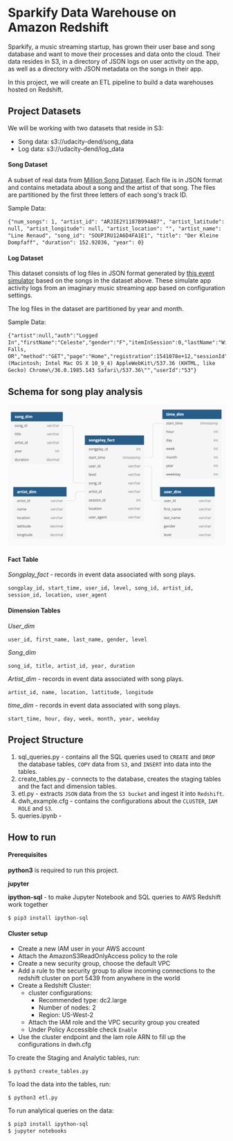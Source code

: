# Sparkify Data Warehouse on Amazon Redshift

Sparkify, a music streaming startup, has grown their user base and song database and want to move their processes and data onto the cloud. Their data resides in S3, in a directory of JSON logs on user activity on the app, as well as a directory with JSON metadata on the songs in their app.

In this project, we will create an ETL pipeline to build a data warehouses hosted on Redshift. 

## Project Datasets

We will be working with two datasets that reside in S3:

* Song data: s3://udacity-dend/song_data
* Log data: s3://udacity-dend/log_data

#### Song Dataset

A subset of real data from [Million Song Dataset](http://millionsongdataset.com/). Each file is in JSON format and contains metadata about a song and the artist of that song. The files are partitioned by the first three letters of each song's track ID.

Sample Data:

    {"num_songs": 1, "artist_id": "ARJIE2Y1187B994AB7", "artist_latitude": null, "artist_longitude": null, "artist_location": "", "artist_name": "Line Renaud", "song_id": "SOUPIRU12A6D4FA1E1", "title": "Der Kleine Dompfaff", "duration": 152.92036, "year": 0}

#### Log Dataset

This dataset consists of log files in JSON format generated by [this event simulator](https://github.com/Interana/eventsim) based on the songs in the dataset above. These simulate app activity logs from an imaginary music streaming app based on configuration settings.

The log files in the dataset are partitioned by year and month.

Sample Data:

    {"artist":null,"auth":"Logged In","firstName":"Celeste","gender":"F","itemInSession":0,"lastName":"Williams","length":null,"level":"free","location":"Klamath Falls, OR","method":"GET","page":"Home","registration":1541078e+12,"sessionId":438,"song":null,"status":200,"ts":1541990217796,"userAgent":"\"Mozilla\/5.0 (Macintosh; Intel Mac OS X 10_9_4) AppleWebKit\/537.36 (KHTML, like Gecko) Chrome\/36.0.1985.143 Safari\/537.36\"","userId":"53"}


## Schema for song play analysis

![database_schema](/database_schema.png)

#### Fact Table

*Songplay_fact* - records in event data associated with song plays.

    songplay_id, start_time, user_id, level, song_id, artist_id, session_id, location, user_agent

#### Dimension Tables
 
*User_dim*
 
    user_id, first_name, last_name, gender, level

*Song_dim*

    song_id, title, artist_id, year, duration

*Artist_dim* - records in event data associated with song plays.

    artist_id, name, location, lattitude, longitude
 
*time_dim* - records in event data associated with song plays.

    start_time, hour, day, week, month, year, weekday


## Project Structure

1. sql_queries.py - contains all the SQL queries used to `CREATE` and `DROP` the database tables, `COPY` data from `S3`, and `INSERT` into data into the tables.
2. create_tables.py - connects to the database, creates the staging tables and the fact and dimension tables.
3. etl.py - extracts `JSON` data from the `S3 bucket` and ingest it into `Redshift`. 
4. dwh_example.cfg - contains the configurations about the `CLUSTER`, `IAM ROLE` and `S3`.
5. queries.ipynb - 


## How to run


#### Prerequisites

**python3** is required to run this project.

**jupyter** 

**ipython-sql** - to make Jupyter Notebook and SQL queries to AWS Redshift work together

    $ pip3 install ipython-sql


#### Cluster setup 

* Create a new IAM user in your AWS account
* Attach the AmazonS3ReadOnlyAccess policy to the role
* Create a new security group, choose the default VPC 
* Add a rule to the security group to allow incoming connections to the redshift cluster on port 5439 from anywhere in the world
* Create a Redshift Cluster:
    * cluster configurations:
        - Recommended type: dc2.large 
        - Number of nodes: 2
        - Region: US-West-2
    * Attach the IAM role and the VPC security group you created
    * Under Policy Accessible check `Enable` 
* Use the cluster endpoint and the Iam role ARN to fill up the configurations in dwh.cfg 


To create the Staging and Analytic tables, run:

    $ python3 create_tables.py

To load the data into the tables, run:

    $ python3 etl.py
    
To run analytical queries on the data:

    $ pip3 install ipython-sql
    $ jupyter notebooks 